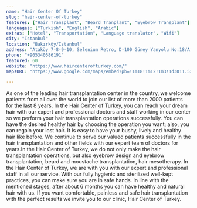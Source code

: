 ```yaml
---
name: "Hair Center Of Turkey"
slug: "hair-center-of-turkey"
features: ["Hair Transplant", "Beard Tranplant", "Eyebrow Transplant"]
languages: ["Turkish", "English", "Arabic"]
extras: ["Hotel", "Transportation", "Language translator", "Wifi"]
city: "Istanbul"
location: "Bakırköy/Istanbul"
address: "Ataköy 7-8-9-10, Selenium Retro, D-100 Güney Yanyolu No:18/A, 34158 Bakırköy/İstanbul"
phone: "+905340586191"
featured: 60
website: "https://www.haircenterofturkey.com/"
mapsURL: "https://www.google.com/maps/embed?pb=!1m18!1m12!1m3!1d3011.525046046766!2d28.831396217443846!3d40.9918799!2m3!1f0!2f0!3f0!3m2!1i1024!2i768!4f13.1!3m3!1m2!1s0x14caa3672bfa6c33%3A0x19a41f33bc64944!2sHair%20Center%20Of%20Turkey!5e0!3m2!1sen!2str!4v1660946541663!5m2!1sen!2str"

---
```

As one of the leading hair transplantation center in the country, we welcome patients from all over the world to join our list of more than 2000 patients for the last 8 years. In the Hair Center of Turkey, you can reach your dream hair with our expert and professional doctors and staff working in our center so we perform your hair transplantation operations successfully. You can have the desired healthy hair by choosing the operation you want; also, you can regain your lost hair. It is easy to have your bushy, lively and healthy hair like before. We continue to serve our valued patients successfully in the hair transplantation and other fields with our expert team of doctors for years.In the Hair Center of Turkey, we do not only make the hair transplantation operations, but also eyebrow design and eyebrow transplantation, beard and moustache transplantation, hair mesotherapy. In the Hair Center of Turkey, we are with you with our expert and professional staff in all our service. With our fully hygienic and sterilized well-kept practices, you can make sure you are in safe hands. In line with the mentioned stages, after about 6 months you can have healthy and natural hair with us. If you want comfortable, painless and safe hair transplantation with the perfect results we invite you to our clinic, Hair Center of Turkey.
